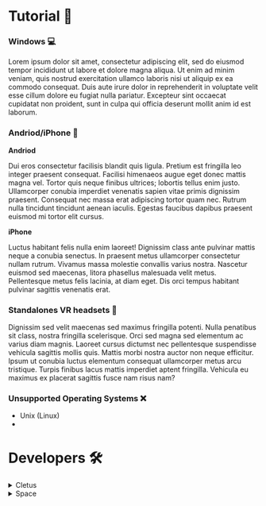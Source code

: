 # Tutorial 📖

### Windows 💻


Lorem ipsum dolor sit amet, consectetur adipiscing elit, sed do eiusmod tempor incididunt ut labore et dolore magna aliqua. Ut enim ad minim veniam, quis nostrud exercitation ullamco laboris nisi ut aliquip ex ea commodo consequat. Duis aute irure dolor in reprehenderit in voluptate velit esse cillum dolore eu fugiat nulla pariatur. Excepteur sint occaecat cupidatat non proident, sunt in culpa qui officia deserunt mollit anim id est laborum.

### Andriod/iPhone 📱 


****Andriod****

Dui eros consectetur facilisis blandit quis ligula. Pretium est fringilla leo integer praesent consequat. Facilisi himenaeos augue eget donec mattis magna vel. Tortor quis neque finibus ultrices; lobortis tellus enim justo. Ullamcorper conubia imperdiet venenatis sapien vitae primis dignissim praesent. Consequat nec massa erat adipiscing tortor quam nec. Rutrum nulla tincidunt tincidunt aenean iaculis. Egestas faucibus dapibus praesent euismod mi tortor elit cursus.

****iPhone****

Luctus habitant felis nulla enim laoreet! Dignissim class ante pulvinar mattis neque a conubia senectus. In praesent metus ullamcorper consectetur nullam rutrum. Vivamus massa molestie convallis varius nostra. Nascetur euismod sed maecenas, litora phasellus malesuada velit metus. Pellentesque metus felis lacinia, at diam eget. Dis orci tempus habitant pulvinar sagittis venenatis erat.

### Standalones VR headsets 🥽

Dignissim sed velit maecenas sed maximus fringilla potenti. Nulla penatibus sit class, nostra fringilla scelerisque. Orci sed magna sed elementum ac varius diam magnis. Laoreet cursus dictumst nec pellentesque suspendisse vehicula sagittis mollis quis. Mattis morbi nostra auctor non neque efficitur. Ipsum ut conubia luctus elementum consequat ullamcorper metus arcu tristique. Turpis finibus lacus mattis imperdiet aptent fringilla. Vehicula eu maximus ex placerat sagittis fusce nam risus nam?

### Unsupported Operating Systems ❌

- Unix (Linux)
- 

# Developers 🛠
<details><summary>Cletus</summary>
    
    [RecRoom](https://correct-link-here.com)
</details>

<details><summary>Space</summary>
    [RecRoom](https://correct-link-here.com)
</details>

